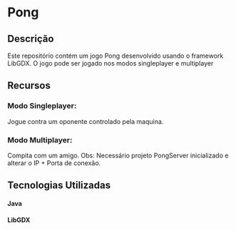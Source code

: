 # Pong

## Descrição
  Este repositório contém um jogo Pong desenvolvido usando o framework LibGDX. O jogo pode ser jogado nos modos singleplayer e multiplayer

## Recursos
### Modo Singleplayer: 
  Jogue contra um oponente controlado pela maquina.
### Modo Multiplayer: 
  Compita com um amigo. Obs: Necessário projeto PongServer inicializado e alterar o IP + Porta de conexão.

## Tecnologias Utilizadas
  #### Java
  #### LibGDX
